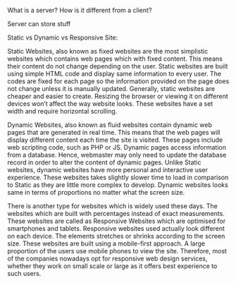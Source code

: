 What is a server? How is it different from a client?

Server can store stuff


Static vs Dynamic vs Responsive Site:

Static Websites, also known as fixed websites are the most simplistic websites which contains web pages which with fixed content. This means their content do not change depending on the user. Static websites are built using simple HTML code and display same information to every user. The codes are fixed for each page so the information provided on the page does not change unless it is manually updated. Generally, static websites are cheaper and easier to create. Resizing the browser or viewing it on different devices won’t affect the way website looks. These websites have a set width and require horizontal scrolling.

Dynamic Websites, also known as fluid websites contain dynamic web pages that are generated in real time. This means that the web pages will display different content each time the site is visited. These pages include web scripting code, such as PHP or JS. Dynamic pages access information from a database. Hence, webmaster may only need to update the database record in order to alter the content of dynamic pages. Unlike Static websites, dynamic websites have more personal and interactive user experience. These websites takes slightly slower time to load in comparison to Static as they are little more complex to develop. Dynamic websites looks same in terms of proportions no matter what the screen size.

There is another type for websites which is widely used these days. The websites which are built with percentages instead of exact measurements. These websites are called as Responsive Websites which are optimised for smartphones and tablets. Responsive websites used actually look different on each device. The elements stretches or shrinks according to the screen size. These websites are built using a mobile-first approach. A large proportion of the users use mobile phones to view the site. Therefore, most of the companies nowadays opt for responsive web design services, whether they work on small scale or large as it offers best experience to such users.